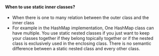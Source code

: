 
#### When to use static inner classes?

- When there is one to many relation between the outer class and the inner class
- For example in the HashMap implementation, One HashMap class can have multiple.
  You use static nested classes if you just want to keep your classes together if they belong topically together or if the nested class is exclusively used in the enclosing class. There is no semantic difference between a static nested class and every other class.